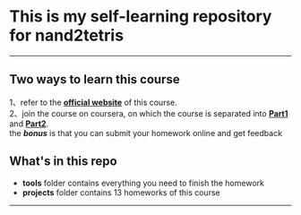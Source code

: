 # This is my self-learning repository<br> for nand2tetris

***

## Two ways to learn this course
1、refer to the [**official website**](https://www.nand2tetris.org) of this course.<br>
2、join the course on coursera, on which the course is separated into [**Part1**](https://www.coursera.org/learn/build-a-computer) and [**Part2**]().<br> 
the ***bonus*** is that you can submit your homework online and get feedback

## What's in this repo
* **tools** folder contains everything you need to finish the homework
*  **projects** folder contains 13 homeworks of this course

***